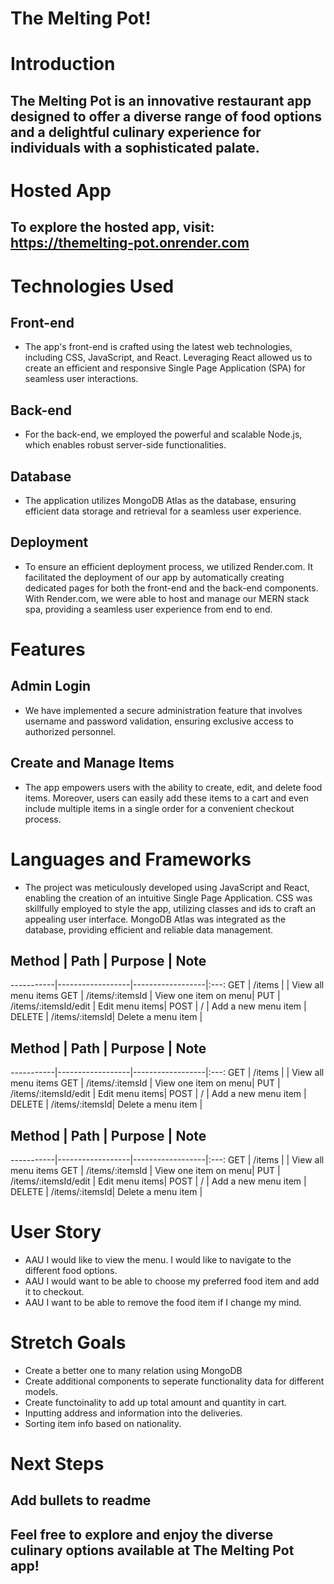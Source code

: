 # The Melting Pot!
# Introduction
## The Melting Pot is an innovative restaurant app designed to offer a diverse range of food options and a delightful culinary experience for individuals with a sophisticated palate.

# Hosted App
## To explore the hosted app, visit: https://themelting-pot.onrender.com

# Technologies Used
## Front-end
* The app's front-end is crafted using the latest web technologies, including CSS, JavaScript, and React. Leveraging React allowed us to create an efficient and responsive Single Page Application (SPA) for seamless user interactions.

## Back-end
* For the back-end, we employed the powerful and scalable Node.js, which enables robust server-side functionalities.

## Database
* The application utilizes MongoDB Atlas as the database, ensuring efficient data storage and retrieval for a seamless user experience.

## Deployment 
* To ensure an efficient deployment process, we utilized Render.com. It facilitated the deployment of our app by automatically creating dedicated pages for both the front-end and the back-end components. With Render.com, we were able to host and manage our MERN stack spa, providing a seamless user experience from end to end.

# Features
## Admin Login
* We have implemented a secure administration feature that involves username and password validation, ensuring exclusive access to authorized personnel.

## Create and Manage Items 
* The app empowers users with the ability to create, edit, and delete food items. Moreover, users can easily add these items to a cart and even include multiple items in a single order for a convenient checkout process.

# Languages and Frameworks
* The project was meticulously developed using JavaScript and React, enabling the creation of an intuitive Single Page Application. CSS was skillfully employed to style the app, utilizing classes and ids to craft an appealing user interface. MongoDB Atlas was integrated as the database, providing efficient and reliable data management.

## Method | Path  | Purpose | Note
-----------|------------------|------------------|:---:
GET     | /items | | View all menu items 
GET     | /items/:itemsId | View one item on menu| 
PUT     | /items/:itemsId/edit | Edit menu items|
POST    | / | Add a new menu item |
DELETE  | /items/:itemsId| Delete a menu item |

## Method | Path  | Purpose | Note
-----------|------------------|------------------|:---:
GET     | /items | | View all menu items 
GET     | /items/:itemsId | View one item on menu| 
PUT     | /items/:itemsId/edit | Edit menu items|
POST    | / | Add a new menu item |
DELETE  | /items/:itemsId| Delete a menu item |

## Method | Path  | Purpose | Note
-----------|------------------|------------------|:---:
GET     | /items | | View all menu items 
GET     | /items/:itemsId | View one item on menu| 
PUT     | /items/:itemsId/edit | Edit menu items|
POST    | / | Add a new menu item |
DELETE  | /items/:itemsId| Delete a menu item |

# User Story
* AAU I would like to view the menu. I would like to navigate to the different food options. 
* AAU I would want to be able to choose my preferred food item and add it to checkout. 
* AAU I want to be able to remove the food item if I change my mind.

# Stretch Goals 
* Create a better one to many relation using MongoDB
* Create additional components to seperate functionality data for different models. 
* Create functoinality to add up total amount and quantity in cart. 
* Inputting address and information into the deliveries.
* Sorting item info based on nationality.

# Next Steps 

## Add bullets to readme

## Feel free to explore and enjoy the diverse culinary options available at The Melting Pot app!

